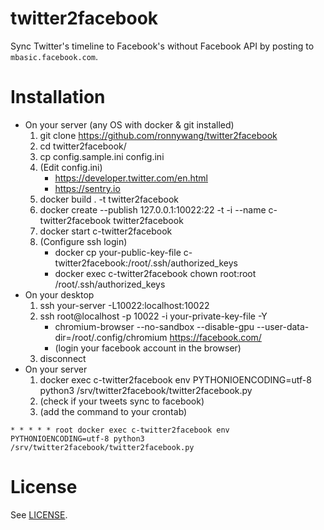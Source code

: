 # twitter2facebook

Sync Twitter's timeline to Facebook's without Facebook API by posting to `mbasic.facebook.com`.

# Installation

* On your server (any OS with docker & git installed)
    1. git clone https://github.com/ronnywang/twitter2facebook
    2. cd twitter2facebook/
    3. cp config.sample.ini config.ini
    4. (Edit config.ini)
       * https://developer.twitter.com/en.html
       * https://sentry.io
    5. docker build . -t twitter2facebook
    6. docker create --publish 127.0.0.1:10022:22 -t -i --name c-twitter2facebook twitter2facebook
    7. docker start c-twitter2facebook
    8. (Configure ssh login)
       * docker cp your-public-key-file c-twitter2facebook:/root/.ssh/authorized_keys
       * docker exec c-twitter2facebook chown root:root /root/.ssh/authorized_keys
* On your desktop
    1. ssh your-server -L10022:localhost:10022
    2. ssh root@localhost -p 10022 -i your-private-key-file -Y
       * chromium-browser --no-sandbox --disable-gpu --user-data-dir=/root/.config/chromium https://facebook.com/
       * (login your facebook account in the browser)
    3. disconnect 
* On your server
    1. docker exec c-twitter2facebook env PYTHONIOENCODING=utf-8 python3 /srv/twitter2facebook/twitter2facebook.py
    2. (check if your tweets sync to facebook)
    3. (add the command to your crontab)

```* * * * * root docker exec c-twitter2facebook env PYTHONIOENCODING=utf-8 python3 /srv/twitter2facebook/twitter2facebook.py ```

# License

See [LICENSE](LICENSE).
